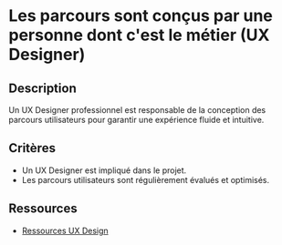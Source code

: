 # Les parcours sont conçus par une personne dont c'est le métier (UX Designer)

## Description

Un UX Designer professionnel est responsable de la conception des parcours
utilisateurs pour garantir une expérience fluide et intuitive.

## Critères

- Un UX Designer est impliqué dans le projet.
- Les parcours utilisateurs sont régulièrement évalués et optimisés.

## Ressources

- [Ressources UX Design](https://uxdesign.cc/)
